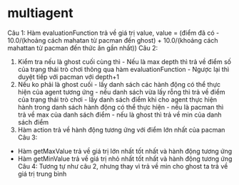 # multiagent
Câu 1:
  Hàm evaluationFunction trả về giá trị value, 
  value = (điểm đã có - 10.0/(khoảng cách mahatan từ pacman đến ghost) + 10.0/(khoảng cách mahattan từ pacman đến thức ăn gần nhất))
Câu 2:
  1) Kiểm tra nếu là ghost cuối cùng thì
    - Nếu là max depth thì trả về điểm số của trạng thái trò chơi thông qua hàm evaluationFunction
    - Ngược lại thì duyệt tiếp với pacman với depth+1
  2) Nếu ko phải là ghost cuối
    - lấy danh sách các hành động có thể thực hiện của agent tương ứng
    - nếu danh sách vừa lấy rỗng thì trả về điểm của trạng thái trò chơi
    - lấy danh sách điểm khi cho agent thực hiện hành trong danh sách hành động có thể thực hiện
    - nếu là pacman thì trả về max của danh sách điểm
    - nếu là ghost thì trả về min của danh sách điểm
  3) Hàm action trả về hành động tương ứng với điểm lớn nhất của pacman
Câu 3:
  - Hàm getMaxValue trả về giá trị lớn nhất tốt nhất và hành động tương ứng
  - Hàm getMinValue trả về giá trị nhỏ nhất tốt nhất và hành động tương ứng
Câu 4:
  Tương tự như câu 2, nhưng thay vì trả về min cho ghost ta trả về giá trị trung bình
